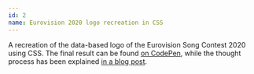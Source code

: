 ```yaml
---
id: 2
name: Eurovision 2020 logo recreation in CSS
---
```

A recreation of the data-based logo of the Eurovision Song Contest 2020 using CSS. The final result can be found [on CodePen](https://codepen.io/Co_is_tired_of_his_username_being_taken/pen/PowpmVe), while the thought process has been explained [in a blog post](../Recreating-The-2020-And-2021-Eurovision-Logo-Using-Css/).